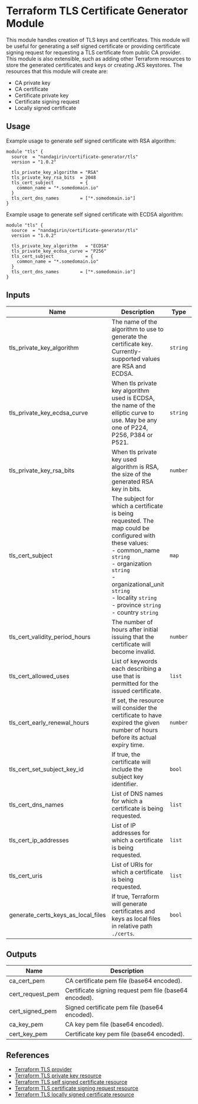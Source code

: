# Terraform TLS Certificate Generator Module

This module handles creation of TLS keys and certificates. This module will be useful for generating a self signed certificate or providing certificate signing request for requesting a TLS certificate from public CA provider. This module is also extensible, such as adding other Terraform resources to store the generated certificates and keys or creating JKS keystores.
The resources that this module will create are:
- CA private key
- CA certificate
- Certificate private key
- Certificate signing request
- Locally signed certificate

## Usage
Example usage to generate self signed certificate with RSA algorithm:
```hcl
module "tls" {
  source  = "nandagirin/certificate-generator/tls"
  version = "1.0.2"

  tls_private_key_algorithm = "RSA"
  tls_private_key_rsa_bits  = 2048
  tls_cert_subject          = {
    common_name = "*.somedomain.io"
  }
  tls_cert_dns_names        = ["*.somedomain.io"]
}
```

Example usage to generate self signed certificate with ECDSA algorithm:
```hcl
module "tls" {
  source  = "nandagirin/certificate-generator/tls"
  version = "1.0.2"

  tls_private_key_algorithm   = "ECDSA"
  tls_private_key_ecdsa_curve = "P256"
  tls_cert_subject            = {
    common_name = "*.somedomain.io"
  }
  tls_cert_dns_names        = ["*.somedomain.io"]
}
```

## Inputs

| Name | Description | Type | Default | Required |
|------|-------------|------|---------|:--------:|
| tls_private_key_algorithm | The name of the algorithm to use to generate the certificate key. Currently-supported values are RSA and ECDSA. | `string` | `ECDSA` | no |
| tls_private_key_ecdsa_curve | When tls private key algorithm used is ECDSA, the name of the elliptic curve to use. May be any one of P224, P256, P384 or P521. | `string` | `P256` | no |
| tls_private_key_rsa_bits | When tls private key used algorithm is RSA, the size of the generated RSA key in bits. | `number` | `2048` | no |
| tls_cert_subject | The subject for which a certificate is being requested. The map could be configured with these values: <br /> - common_name `string` <br /> - organization `string` <br /> - organizational_unit `string` <br /> - locality `string` <br /> - province `string` <br /> - country `string`  | `map` | - | yes |
| tls_cert_validity_period_hours | The number of hours after initial issuing that the certificate will become invalid. | `number` | `8766` | no |
| tls_cert_allowed_uses | List of keywords each describing a use that is permitted for the issued certificate. | `list` | `["cert_signing", "server_auth", "client_auth"]` | no |
| tls_cert_early_renewal_hours | If set, the resource will consider the certificate to have expired the given number of hours before its actual expiry time. | `number` | `730` | no |
| tls_cert_set_subject_key_id | If true, the certificate will include the subject key identifier. | `bool` | `false` | no |
| tls_cert_dns_names | List of DNS names for which a certificate is being requested. | `list` | `[]` | no |
| tls_cert_ip_addresses | List of IP addresses for which a certificate is being requested. | `list` | `[]` | no |
| tls_cert_uris | List of URIs for which a certificate is being requested. | `list` | `[]` | no |
| generate_certs_keys_as_local_files | If true, Terraform will generate certificates and keys as local files in relative path `./certs`. | `bool` | `false` | no |

## Outputs

| Name | Description |
|------|-------------|
| ca_cert_pem | CA certificate pem file (base64 encoded). |
| cert_request_pem | Certificate signing request pem file (base64 encoded). |
| cert_signed_pem | Signed certificate pem file (base64 encoded). |
| ca_key_pem | CA key pem file (base64 encoded). |
| cert_key_pem | Certificate key pem file (base64 encoded). |

## References
- [Terraform TLS provider](https://registry.terraform.io/providers/hashicorp/tls/latest/docs)
- [Terraform TLS private key resource](https://registry.terraform.io/providers/hashicorp/tls/latest/docs/resources/private_key)
- [Terraform TLS self signed certificate resource](https://registry.terraform.io/providers/hashicorp/tls/latest/docs/resources/self_signed_cert)
- [Terraform TLS certificate signing request resource](https://registry.terraform.io/providers/hashicorp/tls/latest/docs/resources/cert_request)
- [Terraform TLS locally signed certificate resource](https://registry.terraform.io/providers/hashicorp/tls/latest/docs/resources/locally_signed_cert)
